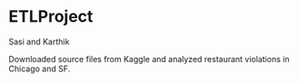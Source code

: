 # ETLProject
Sasi and Karthik

Downloaded source files from Kaggle and analyzed restaurant violations in Chicago and SF. 
